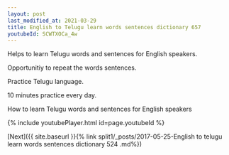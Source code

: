 ```yaml
---
layout: post
last_modified_at: 2021-03-29
title: English to Telugu learn words sentences dictionary 657 
youtubeId: SCWTXOCa_4w
---
```

 
 
Helps to learn Telugu words and sentences for English speakers.

Opportunitiy to repeat the words sentences. 

Practice Telugu language. 
 
10 minutes practice every day. 
 
How to learn Telugu words and sentences for English speakers 
 
{% include youtubePlayer.html id=page.youtubeId %}
 
 
[Next]({{ site.baseurl }}{% link  split1/_posts/2017-05-25-English to telugu learn words sentences dictionary 524 .md%})
 
